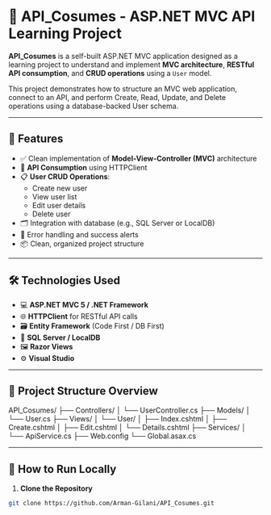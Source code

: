 # 🧩 API_Cosumes - ASP.NET MVC API Learning Project

**API_Cosumes** is a self-built ASP.NET MVC application designed as a learning project to understand and implement **MVC architecture**, **RESTful API consumption**, and **CRUD operations** using a `User` model.

This project demonstrates how to structure an MVC web application, connect to an API, and perform Create, Read, Update, and Delete operations using a database-backed User schema.

---

## 🚀 Features

- ✅ Clean implementation of **Model-View-Controller (MVC)** architecture
- 🔗 **API Consumption** using HTTPClient
- 📋 **User CRUD Operations**:
  - Create new user
  - View user list
  - Edit user details
  - Delete user
- 🗂️ Integration with database (e.g., SQL Server or LocalDB)
- 💬 Error handling and success alerts
- 📦 Clean, organized project structure

---

## 🛠️ Technologies Used

- 💻 **ASP.NET MVC 5 / .NET Framework**
- 🌐 **HTTPClient** for RESTful API calls
- 🗃️ **Entity Framework** (Code First / DB First)
- 💾 **SQL Server / LocalDB**
- 🖼️ **Razor Views**
- ⚙️ **Visual Studio**

---

## 📁 Project Structure Overview

API_Cosumes/ ├── Controllers/ │ └── UserController.cs ├── Models/ │ └── User.cs ├── Views/ │ └── User/ │ ├── Index.cshtml │ ├── Create.cshtml │ ├── Edit.cshtml │ └── Details.cshtml ├── Services/ │ └── ApiService.cs ├── Web.config └── Global.asax.cs


---

## 🧪 How to Run Locally

1. **Clone the Repository**
```bash
git clone https://github.com/Arman-Gilani/API_Cosumes.git

